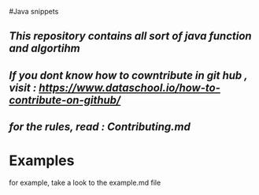 #Java snippets

## _This repository contains all sort of java function and algortihm_
## _If you dont know how to cowntribute in git hub , visit : https://www.dataschool.io/how-to-contribute-on-github/_
## _for the rules, read : Contributing.md_

# Examples

for example, take a look to the example.md file 
